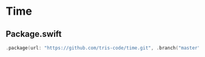 # Time

## Package.swift

```swift
.package(url: "https://github.com/tris-code/time.git", .branch("master"))
```
